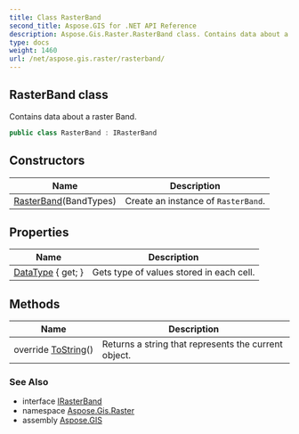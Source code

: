 ```yaml
---
title: Class RasterBand
second_title: Aspose.GIS for .NET API Reference
description: Aspose.Gis.Raster.RasterBand class. Contains data about a raster Band
type: docs
weight: 1460
url: /net/aspose.gis.raster/rasterband/
---
```

## RasterBand class

Contains data about a raster Band.

```csharp
public class RasterBand : IRasterBand
```

## Constructors

| Name | Description |
| --- | --- |
| [RasterBand](rasterband/)(BandTypes) | Create an instance of `RasterBand`. |

## Properties

| Name | Description |
| --- | --- |
| [DataType](../../aspose.gis.raster/rasterband/datatype/) { get; } | Gets type of values stored in each cell. |

## Methods

| Name | Description |
| --- | --- |
| override [ToString](../../aspose.gis.raster/rasterband/tostring/)() | Returns a string that represents the current object. |

### See Also

* interface [IRasterBand](../irasterband/)
* namespace [Aspose.Gis.Raster](../../aspose.gis.raster/)
* assembly [Aspose.GIS](../../)



